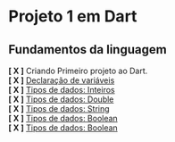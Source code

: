 # Projeto 1 em Dart
## Fundamentos da linguagem
**[ X ]** Criando Primeiro projeto ao Dart.
<br>
**[ X ]** <a href="./lib/variaveis.dart">Declaração de variáveis</a>
<br>
**[ X ]** <a href="./bin/projeto1.dart">Tipos de dados: Inteiros</a>
<br>
**[ X ]** <a href="./lib/tipoDouble.dart">Tipos de dados: Double</a>
<br>
**[ X ]** <a href="./lib/tipoString.dart">Tipos de dados: String</a>
<br>
**[ X ]** <a href="./lib/tipoBoolean.dart">Tipos de dados: Boolean</a>
<br>
**[ X ]** <a href="./lib/tipoBoolean.dart">Tipos de dados: Boolean</a>
